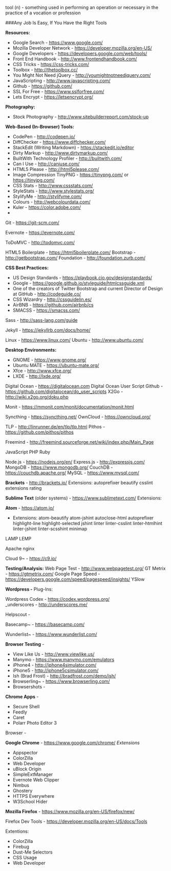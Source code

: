 

tool (n) -  something used in performing an operation or necessary in the practice of a vocation or profession 

###Any Job Is Easy, If You Have the Right Tools




**Resources:**

 - Google Search - https://www.google.com/
 - Mozilla Developer Network - https://developer.mozilla.org/en-US/
 - Google Developers - https://developers.google.com/web/tools/
 - Front End Handbook - http://www.frontendhandbook.com/
 - CSS Tricks - https://css-tricks.com/
 - Toolbox - http://thetoolbox.cc/
 - You Might Not Need jQuery - http://youmightnotneedjquery.com/
 - JavaScripting - http://www.javascripting.com/
 - Github - https://github.com/
 - SSL For Free - https://www.sslforfree.com/
 - Lets Encrypt - https://letsencrypt.org/

**Photography:**

 - Stock Photography - http://www.sitebuilderreport.com/stock-up

**Web-Based (In-Browser) Tools:**

 - CodePen - http://codepen.io/
 - DiffChecker - https://www.diffchecker.com/
 - StackEdit (Writing Markdown) - https://stackedit.io/editor
 - Dirty Markup - http://www.dirtymarkup.com/
 - BuiltWith Technology Profiler - http://builtwith.com/
 - Can I Use - http://caniuse.com/
 - HTML5 Please - http://html5please.com/
 - Image Compression TinyPNG - https://tinypng.com/ or https://tinyjpg.com/
 - CSS Stats - http://www.cssstats.com/
 - StyleStats - http://www.stylestats.org/
 - StylifyMe - http://stylifyme.com/
 - Colours - http://webcolourdata.com/
 - Kuler - https://color.adobe.com/
 - 



Git - https://git-scm.com/

Evernote - https://evernote.com/

ToDoMVC - http://todomvc.com/


HTML5 Boilerplate - https://html5boilerplate.com/
Bootstrap - http://getbootstrap.com/
Foundation - http://foundation.zurb.com/

**CSS Best Practices:**

 - US Design Standards - https://playbook.cio.gov/designstandards/
 - Google - https://google.github.io/styleguide/htmlcssguide.xml
 - One of the creators of Twitter Bootstrap and current Director of Design at GitHub - http://codeguide.co/
 - CSS Wizardry - http://cssguidelin.es/
 - AirBNB - https://github.com/airbnb/cs
 - SMACSS - https://smacss.com/

Sass - http://sass-lang.com/guide

Jekyll - https://jekyllrb.com/docs/home/

Linux - https://www.linux.com/
Ubuntu - http://www.ubuntu.com/

**Desktop Environments:**

 - GNOME - https://www.gnome.org/
 - Ubuntu MATE - https://ubuntu-mate.org/
 - Xfce - http://www.xfce.org/
 - LXDE - http://lxde.org/

Digital Ocean - https://digitalocean.com
Digital Ocean User Script Github - https://github.com/digitalocean/do_user_scripts
X2Go - http://wiki.x2go.org/doku.php

Monit - https://mmonit.com/monit/documentation/monit.html

Syncthing - https://syncthing.net/
OwnCloud - https://owncloud.org/


TLP - http://linrunner.de/en/tlp/tlp.html
Pithos - https://github.com/pithos/pithos

Freemind - http://freemind.sourceforge.net/wiki/index.php/Main_Page

JavaScript
PHP
Ruby

Node.js - https://nodejs.org/en/
Express.js - http://expressjs.com/
MongoDB - https://www.mongodb.org/
CouchDB - https://couchdb.apache.org/
MySQL - https://www.mysql.com/

**Brackets** - http://brackets.io/
     Extensions:
          autoprefixer
          beautify
          csslint
          extensions rating
         
**Sublime Text** (older systems) - https://www.sublimetext.com/
     Extensions:
         
**Atom** - https://atom.io/
     

 - Extensions:
		atom-beautify
         atom-jshint
         autoclose-html
         autoprefixer
         highlight-line
         highlight-selected
         jshint
         linter
         linter-csslint
         linter-htmlhint
         linter-jshint
         linter-scsshint
         minimap

LAMP
LEMP

Apache
nginx 



Cloud 9~ - https://c9.io/

**Testing/Analysis:**
Web Page Test - http://www.webpagetest.org/
GT Metrix - https://gtmetrix.com/
Google Page Speed - https://developers.google.com/speed/pagespeed/insights/
YSlow


**Wordpress -** 
     Plug-Ins:

Wordpress Codex - https://codex.wordpress.org/          
_underscores - http://underscores.me/

Helpscout - 
 
Basecamp~ - https://basecamp.com/

Wunderlist~ - https://www.wunderlist.com/

**Browser Testing** - 

 - View Like Us - http://www.viewlike.us/
 - Manymo - https://www.manymo.com/emulators
 - iPhone4 - http://iphone4simulator.com/
 - iPhone5 - http://iphone5csimulator.com/
 - Ish (Brad Frost) - http://bradfrost.com/demo/ish/
 - Browserling~ - https://www.browserling.com/
 - Browsershots - 

**Chrome Apps** -

 - Secure Shell
 - Feedly
 - Caret
 - Polarr Photo Editor 3

Browser - 

**Google Chrome** - https://www.google.com/chrome/
     *Extensions*
     
 - Appspector
 - ColorZilla
 - Web Developer
 - uBlock Origin
 - SimpleExtManager
 - Evernote Web Clipper
 - Nimbus
 - Ghostery
 - HTTPS Everywhere
 - W3School Hider

**Mozilla Firefox** - https://www.mozilla.org/en-US/firefox/new/

Firefox Dev Tools - https://developer.mozilla.org/en-US/docs/Tools

Extentions:
 
 - ColorZilla
 - Firebug
 - Dust-Me Selectors 
 - CSS Usage
 - Web Developer
